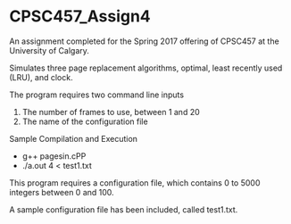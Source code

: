 # CPSC457_Assign4
An assignment completed for the Spring 2017 offering of CPSC457 at the University of Calgary.  

Simulates three page replacement algorithms, optimal, least recently used (LRU), and clock.

The program requires two command line inputs
1) The number of frames to use, between 1 and 20
2) The name of the configuration file 

Sample Compilation and Execution
- g++ pagesin.cPP
- ./a.out 4 < test1.txt

This program requires a configuration file, which contains 0 to 5000 integers between 0 and 100.

A sample configuration file has been included, called test1.txt.

